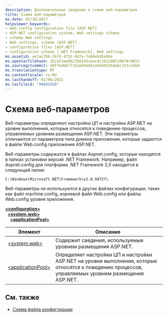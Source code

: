 ```yaml
---
description: Дополнительные сведения о схеме веб-параметров
title: Схема веб-параметров
ms.date: 03/30/2017
helpviewer_keywords:
- Web.config configuration file [ASP.NET]
- ASP.NET configuration system, Web settings schema
- schema Web settings
- Web settings, schema [ASP.NET]
- configuration files [ASP.NET]
- configuration schema [.NET Framework], Web settings
ms.assetid: ae1ac356-267d-4753-8d7a-7a04eb45a9be
ms.openlocfilehash: 262a53ae062788143cbacdc1012085186f4c9652
ms.sourcegitcommit: ddf7edb67715a5b9a45e3dd44536dabc153c1de0
ms.translationtype: MT
ms.contentlocale: ru-RU
ms.lasthandoff: 02/06/2021
ms.locfileid: "99681920"
---
```

# <a name="web-settings-schema"></a>Схема веб-параметров

Веб-параметры определяют настройки ЦП и настройки ASP.NET на уровне выполнения, которые относятся к поведению процессов, управляемых уровнем размещения ASP.NET. Эти параметры отличаются от параметров типа домена приложения, которые задаются в файле Web.config приложения ASP.NET.  
  
Веб-параметры содержатся в файлах Aspnet.config, которые находятся в папках установки версий .NET Framework. Например, файл Aspnet.config для платформа .NET Framework 2,0 находится в следующей папке:  
  
`C:\Windows\Microsoft.NET\Framework\v2.0.50727\`  
  
Веб-параметры не используются в других файлах конфигурации, таких как файл machine.config, корневой файл Web.config или файлы Web.config уровня приложения.  

[**\<configuration>**](../configuration-element.md)\
&nbsp;&nbsp;[**\<system.web>**](system-web-element-web-settings.md)\
&nbsp;&nbsp;&nbsp;&nbsp;[**\<applicationPool>**](applicationpool-element-web-settings.md)

|Элемент|Описание|  
|-------------|-----------------|  
|[\<system.web>](system-web-element-web-settings.md)|Содержит сведения, используемые уровнем размещения ASP.NET.|  
|[\<applicationPool>](applicationpool-element-web-settings.md)|Определяет настройки ЦП и настройки ASP.NET на уровне выполнения, которые относятся к поведению процессов, управляемых уровнем размещения ASP.NET.|  
  
## <a name="see-also"></a>См. также

- [Схема файла конфигурации](../index.md)
